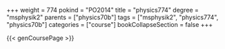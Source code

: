 +++
weight = 774
pokind = "PO2014"
title = "physics774"
degree = "msphysik2"
parents = ["physics70b"]
tags = ["msphysik2", "physics774", "physics70b"]
categories = ["course"]
bookCollapseSection = false
+++

{{< genCoursePage >}}
